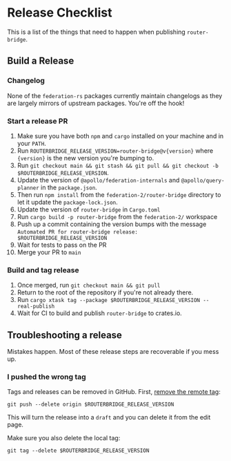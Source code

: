 # Release Checklist

This is a list of the things that need to happen when publishing `router-bridge`.

## Build a Release

### Changelog

None of the `federation-rs` packages currently maintain changelogs as they are largely mirrors of upstream packages. You're off the hook!

### Start a release PR

1. Make sure you have both `npm` and `cargo` installed on your machine and in your `PATH`.
1. Run `ROUTERBRIDGE_RELEASE_VERSION=router-bridge@v{version}` where `{version}` is the new version you're bumping to.
1. Run `git checkout main && git stash && git pull && git checkout -b $ROUTERBRIDGE_RELEASE_VERSION`.
1. Update the version of `@apollo/federation-internals` and `@apollo/query-planner` in the `package.json`.
1. Then run `npm install` from the `federation-2/router-bridge` directory to let it update the `package-lock.json`.
1. Update the version of `router-bridge` in `Cargo.toml`
1. Run `cargo build -p router-bridge` from the `federation-2/` workspace
1. Push up a commit containing the version bumps with the message `Automated PR for router-bridge release: $ROUTERBRIDGE_RELEASE_VERSION`
1. Wait for tests to pass on the PR
1. Merge your PR to `main`

### Build and tag release

1. Once merged, run `git checkout main && git pull`
1. Return to the root of the repository if you're not already there.
1. Run `cargo xtask tag --package $ROUTERBRIDGE_RELEASE_VERSION --real-publish`
1. Wait for CI to build and publish `router-bridge` to crates.io.

## Troubleshooting a release

Mistakes happen. Most of these release steps are recoverable if you mess up.

### I pushed the wrong tag

Tags and releases can be removed in GitHub. First, [remove the remote tag](https://stackoverflow.com/questions/5480258/how-to-delete-a-remote-tag):

```console
git push --delete origin $ROUTERBRIDGE_RELEASE_VERSION
```

This will turn the release into a `draft` and you can delete it from the edit page.

Make sure you also delete the local tag:

```console
git tag --delete $ROUTERBRIDGE_RELEASE_VERSION
```
